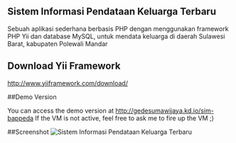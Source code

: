 ## Sistem Informasi Pendataan Keluarga Terbaru

Sebuah aplikasi sederhana berbasis PHP dengan menggunakan framework PHP Yii dan database MySQL, untuk mendata keluarga di daerah Sulawesi Barat, kabupaten Polewali Mandar

## Download Yii Framework

http://www.yiiframework.com/download/

##Demo Version

You can access the demo version at http://gedesumawijaya.kd.io/sim-bappeda
If the VM is not active, feel free to ask me to fire up the VM ;)

##Screenshot
![Sistem Informasi Pendataan Keluarga Terbaru](http://s16.postimg.org/mrhhxv5j9/Screen_Shot_2014_12_07_at_12_16_11_AM.png "Sistem Informasi Pendataan Keluarga Terbaru")
